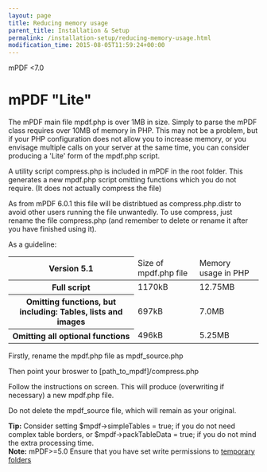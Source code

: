 ```yaml
---
layout: page
title: Reducing memory usage
parent_title: Installation & Setup
permalink: /installation-setup/reducing-memory-usage.html
modification_time: 2015-08-05T11:59:24+00:00
---
```


mPDF <7.0

# mPDF "Lite"

The mPDF main file <span class="filename">mpdf.php</span> is over 1MB in size. Simply to parse the mPDF class requires
over 10MB of memory in PHP. This may not be a problem, but if your PHP configuration does not allow you to increase
memory, or you envisage multiple calls on your server at the same time, you can consider producing a 'Lite' form of
the mpdf.php script.

A utility script <span class="filename">compress.php</span> is included in mPDF in the root folder. This generates a
new <span class="filename">mpdf.php</span> script omitting functions which you do not require. (It does not actually
compress the file)

As from mPDF 6.0.1 this file will be distribtued as compress.php.distr to avoid other users running the file unwantedly.
To use compress, just rename the file compress.php (and remember to delete or rename it after you have finished using it).

As a guideline:

<table class="table">
	<thead>
		<tr><th>Version 5.1</th><td>Size of mpdf.php file</td><td>Memory usage in PHP</td></tr>
	</thead>
	<tbody>
		<tr><th>Full script</th><td>1170kB</td><td>12.75MB</td></tr>
		<tr><th>Omitting functions, but including: Tables, lists and images</th><td>697kB</td><td>7.0MB</td></tr>
		<tr><th>Omitting all optional functions</th><td>496kB</td><td>5.25MB</td></tr>
	</tbody>
</table>

Firstly, rename the <span class="filename">mpdf.php</span> file as <span class="filename">mpdf_source.php</span>

Then point your broswer to <span class="filename">[path_to_mpdf]/compress.php</span>

Follow the instructions on screen. This will produce (overwriting if necessary) a new <span class="filename">mpdf.php</span> file.

Do not delete the <span class="filename">mpdf_source</span> file, which will remain as your original.

<div class="alert alert-success" role="alert">
	<strong>Tip:</strong> Consider setting <span class="parameter">$mpdf-&gt;simpleTables = true;</span> if you do not
	need complex table borders, or <span class="parameter">$mpdf-&gt;packTableData = true;</span> if you do not mind
	the extra processing time.
</div>

<div class="alert alert-info" role="alert">
	<strong>Note:</strong> mPDF>=5.0 Ensure that you have set write permissions to
	<a href="{{ "/installation-setup/folders-for-temporary-files.html" | prepend: site.baseurl }}">temporary folders</a>
</div>
